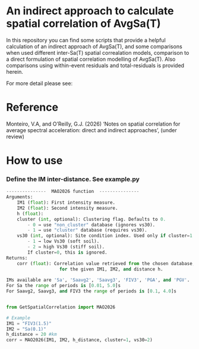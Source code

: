 # An indirect approach to calculate spatial correlation of AvgSa(T)
In this repository you can find some scripts that provide a helpful calculation of an indirect approach of AvgSa(T), and some comparisons when used different inter-Sa(T) spatial correalation models, comparison to a direct formulation of spatial correlation modelling of AvgSa(T). 
Also comparisons using within-event residuals and total-residuals is provided herein.

For more detail please see:
# Reference
Monteiro, V.A, and O’Reilly, G.J. (2026) ‘Notes on spatial correlation for average spectral acceleration: direct and indirect approaches’, (under review)

# How to use
### Define the IM inter-distance. See example.py

```python
---------------  MAO2026 function  ---------------
Arguments:
    IM1 (float): First intensity measure.
    IM2 (float): Second intensity measure.
    h (float): 
    cluster (int, optional): Clustering flag. Defaults to 0.
        - 0 → use "non_cluster" database (ignores vs30).
        - 1 → use "cluster" database (requires vs30).
    vs30 (int, optional): Site condition index. Used only if cluster=1.
        - 1 → low Vs30 (soft soil).
        - 2 → high Vs30 (stiff soil).
        If cluster=0, this is ignored.
Returns:
    corr (float): Correlation value retrieved from the chosen database,
                    for the given IM1, IM2, and distance h.
                    
IMs available are 'Sa', 'Saavg2', 'Saavg3', 'FIV3', 'PGA', and 'PGV'.
For Sa the range of periods is [0.01, 5.0]s
For Saavg2, Saavg3, and FIV3 the range of periods is [0.1, 4.0]s


from GetSpatialCorrelation import MAO2026

# Example
IM1 = "FIV3(1.5)"
IM2 = "Sa(0.1)"
h_distance = 20 #km
corr = MAO2026(IM1, IM2, h_distance, cluster=1, vs30=2)
